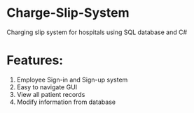 # Charge-Slip-System
Charging slip system for hospitals using SQL database and C#

# Features:
1. Employee Sign-in and Sign-up system
2. Easy to navigate GUI
3. View all patient records
4. Modify information from database
